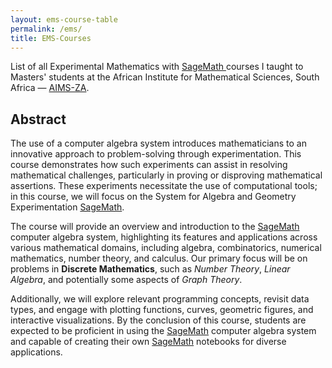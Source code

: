 ```yaml
---
layout: ems-course-table
permalink: /ems/
title: EMS-Courses
---
```



List of all Experimental Mathematics with <a href="http://www.sagemath.org"> SageMath </a> courses I taught to Masters' students at the African Institute for Mathematical Sciences, South Africa — [AIMS-ZA](http://www.aims.ac.za).

## Abstract

The use of a computer algebra system introduces mathematicians to an innovative approach to problem-solving through experimentation. This course demonstrates how such experiments can assist in resolving mathematical challenges, particularly in proving or disproving mathematical assertions. These experiments necessitate the use of computational tools; in this course, we will focus on the System for Algebra and Geometry Experimentation [SageMath](https://www.sagemath.org).

The course will provide an overview and introduction to the [SageMath](https://www.sagemath.org) computer algebra system, highlighting its features and applications across various mathematical domains, including algebra, combinatorics, numerical mathematics, number theory, and calculus. Our primary focus will be on problems in **Discrete Mathematics**, such as *Number Theory*, *Linear Algebra*, and potentially some aspects of *Graph Theory*.

Additionally, we will explore relevant programming concepts, revisit data types, and engage with plotting functions, curves, geometric figures, and interactive visualizations. By the conclusion of this course, students are expected to be proficient in using the [SageMath](https://www.sagemath.org) computer algebra system and capable of creating their own [SageMath](https://www.sagemath.org) notebooks for diverse applications.